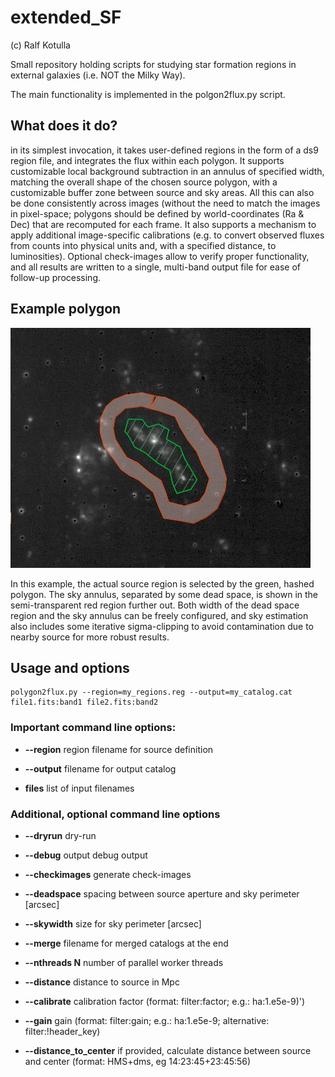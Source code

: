 # extended_SF
(c) Ralf Kotulla


Small repository holding scripts for studying star formation regions in external galaxies (i.e. NOT the Milky Way).

The main functionality is implemented in the polgon2flux.py script.


## What does it do?

in its simplest invocation, it takes user-defined regions in the form of a ds9 region file, and integrates the 
flux within each polygon. It supports customizable local background subtraction 
in an annulus of specified width, matching the overall shape of the chosen source 
polygon, with a customizable buffer zone between source and sky areas. All this can 
also be done consistently across images (without the need to match the images in 
pixel-space; polygons should be defined by world-coordinates (Ra & Dec) that are
recomputed for each frame. It also supports a mechanism to apply additional 
image-specific calibrations (e.g. to convert observed fluxes from counts into physical 
units and, with a specified distance, to luminosities). Optional check-images allow to verify 
proper functionality, and all results are written to a single, multi-band output file for ease of 
follow-up processing.

## Example polygon

![example polygon](docs/demo_ic342.jpg)

In this example, the actual source region is selected by the green, 
hashed polygon. The sky annulus, separated by some dead space, is shown in 
the semi-transparent red region further out. Both width of the dead space
region and the sky annulus can be freely configured, and sky estimation also
includes some iterative sigma-clipping to avoid contamination due to nearby 
source for more robust results.

## Usage and options

    polygon2flux.py --region=my_regions.reg --output=my_catalog.cat file1.fits:band1 file2.fits:band2

### Important command line options:

* **--region** region filename for source definition

* **--output** filename for output catalog

* **files** list of input filenames

### Additional, optional command line options

* **--dryrun**
  dry-run 

* **--debug** output debug output

* **--checkimages** generate check-images

* **--deadspace** spacing between source aperture and sky perimeter [arcsec]

* **--skywidth** size for sky perimeter [arcsec]

* **--merge** filename for merged catalogs at the end

* **--nthreads N** number of parallel worker threads

* **--distance** distance to source in Mpc

* **--calibrate** calibration factor (format: filter:factor; e.g.: ha:1.e5e-9)')

* **--gain** gain (format: filter:gain; e.g.: ha:1.e5e-9; 
alternative: filter:!header_key)

* **--distance_to_center** if provided, calculate distance between source 
and center (format: HMS+dms, eg 14:23:45+23:45:56)
